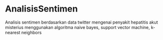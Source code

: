 # AnalisisSentimen
Analisis sentimen berdasarkan data twitter mengenai penyakit hepatitis akut misterius menggunakan algoritma naive bayes, support vector machine, k-nearest neighbors
